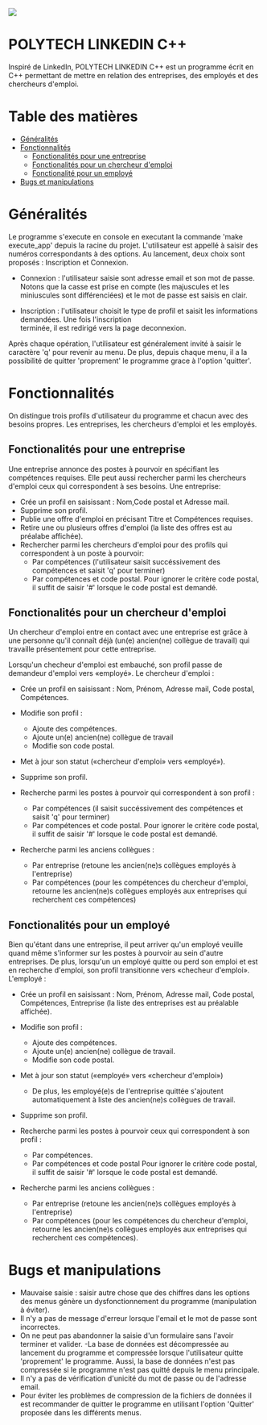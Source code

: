 ![](https://github.com/Hanry97/DevCommeLesPros-2020-Projet/workflows/Test%20master/badge.svg)

# POLYTECH LINKEDIN C++

Inspiré de LinkedIn, POLYTECH LINKEDIN C++ est un programme écrit en C++ permettant de mettre en relation des entreprises,
des employés et des chercheurs d'emploi.

# Table des matières

- [Généralités](#G%C3%A9n%C3%A9ralit%C3%A9)
- [Fonctionnalités](#Fonctionnalit%C3%A9s)
    - [Fonctionalités pour une entreprise](#fonctionalit%C3%A9s-pour-une-entreprise)
    - [Fonctionalités pour un chercheur d'emploi](#fonctionalit%C3%A9s-pour-un-chercheur-demploi)
    - [Fonctionalité pour un employé](#fonctionalit%C3%A9-pour-un-employ%C3%A9)
- [Bugs et manipulations](#Bugs-et-manipulations)
    
# Généralités

Le programme s'execute en console en executant la commande 'make execute_app' depuis la racine du projet.
L'utilisateur est appellé à saisir des numéros correspondants à des options. Au lancement, deux choix sont proposés : 
Inscription et Connexion.

   - Connexion : l'utilisateur saisie sont adresse email et son mot de passe. Notons que la casse est prise en compte (les 
     majuscules et les miniuscules sont différenciées) et le mot de passe est saisis en clair.

   - Inscription : l'utilisateur choisit le type de profil et saisit les informations demandées. Une fois l'inscription         
     terminée, il est redirigé vers la page deconnexion.

Après chaque opération, l'utilisateur est généralement invité à saisir le caractère 'q' pour revenir au menu. De plus, depuis 
chaque menu, il a la possibilité de quitter 'proprement' le programme grace à l'option 'quitter'.


# Fonctionnalités

On distingue trois profils d'utilisateur du programme et chacun avec des besoins propres.
Les entreprises, les chercheurs d'emploi et les employés.

## Fonctionalités pour une entreprise

Une entreprise annonce des postes à pourvoir en spécifiant les compétences requises.
Elle peut aussi rechercher parmi les chercheurs d'emploi ceux qui correspondent à ses besoins.
Une entreprise:
- Crée un profil en saisissant : Nom,Code postal et Adresse mail. 
- Supprime son profil.
- Publie une offre d'emploi en précisant Titre et Compétences requises.
- Retire une ou plusieurs offres d'emploi (la liste des offres est au préalabe affichée).
- Rechercher parmi les chercheurs d'emploi pour des profils qui correspondent à un poste à pourvoir:
    - Par compétences (l'utilisateur saisit succéssivement des compétences et saisit 'q' pour terminer)
    - Par compétences et code postal.
  Pour ignorer le critère code postal, il suffit de saisir '#' lorsque le code postal est demandé.  
    
## Fonctionalités pour un chercheur d'emploi

Un chercheur d'emploi entre en contact avec une entreprise est grâce à une personne qu'il connaît déjà (un(e) ancien(ne) collègue de travail) qui travaille présentement pour cette entreprise.

Lorsqu'un checheur d'emploi est embauché, son profil passe de demandeur d'emploi vers «employé».
Le chercheur d'emploi :
- Crée un profil en saisissant : Nom, Prénom, Adresse mail, Code postal, Compétences.
- Modifie son profil :
    - Ajoute des compétences.
    - Ajoute un(e) ancien(ne) collègue de travail
    - Modifie son code postal.
- Met à jour son statut («chercheur d'emploi» vers «employé»).
- Supprime son profil.
- Recherche parmi les postes à pourvoir qui correspondent à son profil :
    - Par compétences (il saisit succéssivement des compétences et saisit 'q' pour terminer)
    - Par compétences et code postal.
  Pour ignorer le critère code postal, il suffit de saisir '#' lorsque le code postal est demandé.  

- Recherche parmi les anciens collègues :
    - Par entreprise (retoune les ancien(ne)s collègues employés à l'entreprise)
    - Par compétences (pour les compétences du chercheur d'emploi, retourne les ancien(ne)s collègues employés aux entreprises qui recherchent ces compétences)
    
    
## Fonctionalités pour un employé

Bien qu'étant dans une entreprise, il peut arriver qu'un employé veuille quand même s'informer sur les postes à pourvoir au 
sein d'autre entreprises.
De plus, lorsqu'un un employé quitte ou perd son emploi et est en recherche d'emploi, son profil transitionne vers «checheur 
d'emploi».
L'employé :
- Crée un profil en saisissant : Nom, Prénom, Adresse mail, Code postal, Compétences, Entreprise (la liste des entreprises est au préalable affichée).
- Modifie son profil :
    - Ajoute des compétences.
    - Ajoute un(e) ancien(ne) collègue de travail.
    - Modifie son code postal.
- Met à jour son statut («employé» vers «chercheur d'emploi»)
    - De plus, les employé(e)s de l'entreprise quittée s'ajoutent automatiquement à liste des ancien(ne)s collègues de travail.
- Supprime son profil.
- Recherche parmi les postes à pourvoir ceux qui correspondent à son profil :
    - Par compétences.
    - Par compétences et code postal
      Pour ignorer le critère code postal, il suffit de saisir '#' lorsque le code postal est demandé.  

- Recherche parmi les anciens collègues :
    - Par entreprise (retoune les ancien(ne)s collègues employés à l'entreprise)
    - Par compétences (pour les compétences du chercheur d'emploi, retourne les ancien(ne)s collègues employés aux entreprises qui recherchent ces compétences).


# Bugs et manipulations

- Mauvaise saisie : saisir autre chose que des chiffres dans les options des menus génère un dysfonctionnement du programme (manipulation à éviter).
- Il n'y a pas de message d'erreur lorsque l'email et le mot de passe sont incorrectes.
- On ne peut pas abandonner la saisie d'un formulaire sans l'avoir terminer et valider.
-La base de données est décompressée au lancement du programme et compressée lorsque l'utilisateur quitte 'proprement' le programme.
 Aussi, la base de données n'est pas compressée si le programme n'est pas quitté depuis le menu principale.
 - Il n'y a pas de vérification d'unicité du mot de passe ou de l'adresse email.
 - Pour éviter les problèmes de compression de la fichiers de données il est recommander de quitter le programme en utilisant l'option 'Quitter' proposée dans les différents menus.
